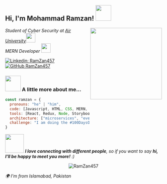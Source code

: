<!-- Hey there! I'm Mohammad Ramzan 👋 -->

<!-- Introduction -->
<h2> Hi, I'm Mohammad Ramzan! <img src="https://media.giphy.com/media/mGcNjsfWAjY5AEZNw6/giphy.gif" width="50"></h2>

<!-- Profile Image -->
<img align='right' src="https://cdn.dribbble.com/users/1025838/screenshots/6220885/devguy3.gif" width="230">

<!-- About Me -->
<p><em>Student of Cyber Security at <a href="https://www.au.edu.pk/">Air University</a><img src="https://media.giphy.com/media/fYSnHlufseco8Fh93Z/giphy.gif" width="30">
</br>
MERN Developer <img src="https://media.giphy.com/media/WUlplcMpOCEmTGBtBW/giphy.gif" width="30"> 
</em></p>

<!-- LinkedIn and GitHub Badges -->
[![Linkedin: RamZan457](https://img.shields.io/badge/-ramzan457-blue?style=flat-square&logo=Linkedin&logoColor=white&link=https://www.linkedin.com/in/ramzan457/)](https://www.linkedin.com/in/ramzan457/)
[![GitHub RamZan457](https://img.shields.io/github/followers/RamZan457?label=follow&style=social)](https://github.com/RamZan457)

<!-- A little more about me -->
### <img src="https://media.giphy.com/media/VgCDAzcKvsR6OM0uWg/giphy.gif" width="50"> A little more about me...  

```javascript
const ramzan = {
  pronouns: "he" | "him",
  code: [Javascript, HTML, CSS, MERN, Python],
  tools: [React, Redux, Node, Storybook, Styled-Components, Jest, Docker],
  architecture: ["microservices", "event-driven", "design system pattern"],
  challenge: "I am doing the #100DaysOfCode challenge focused on React and TypeScript"
}
```
<!-- Connect with Me -->
<img src="https://media.giphy.com/media/LnQjpWaON8nhr21vNW/giphy.gif" width="60"> <em><b>I love connecting with different people</b>, so if you want to say <b>hi, I'll be happy to meet you more!</b> :)</em>

<!-- Professional Profile Views Counter -->
<p align="center">
  <img src="https://komarev.com/ghpvc/?username=RamZan457&label=Profile%20views&color=0e75b6&style=flat" alt="RamZan457" />
</p>
<!-- Location -->
<em>🌍 I'm from Islamabad, Pakistan</em>

